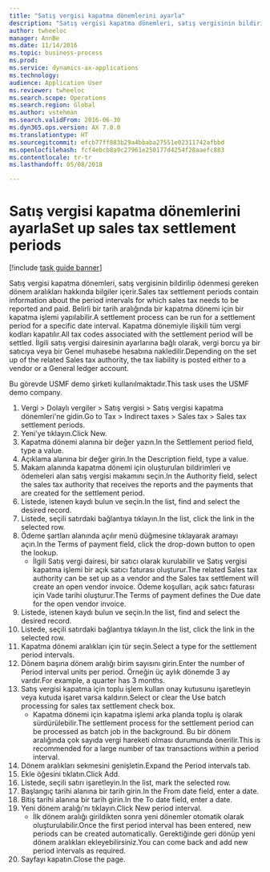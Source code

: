```yaml
--- 
title: "Satış vergisi kapatma dönemlerini ayarla"
description: "Satış vergisi kapatma dönemleri, satış vergisinin bildirilip ödenmesi gereken dönem aralıkları hakkında bilgiler içerir."
author: twheeloc
manager: AnnBe
ms.date: 11/14/2016
ms.topic: business-process
ms.prod: 
ms.service: dynamics-ax-applications
ms.technology: 
audience: Application User
ms.reviewer: twheeloc
ms.search.scope: Operations
ms.search.region: Global
ms.author: vstehman
ms.search.validFrom: 2016-06-30
ms.dyn365.ops.version: AX 7.0.0
ms.translationtype: HT
ms.sourcegitcommit: efcb77ff883b29a4bbaba27551e02311742afbbd
ms.openlocfilehash: fcf4ebcb8a9c27961e250177d4254f28aaefc883
ms.contentlocale: tr-tr
ms.lasthandoff: 05/08/2018

---
```

# <a name="set-up-sales-tax-settlement-periods"></a><span data-ttu-id="aafac-103">Satış vergisi kapatma dönemlerini ayarla</span><span class="sxs-lookup"><span data-stu-id="aafac-103">Set up sales tax settlement periods</span></span>

[!include [task guide banner](../../includes/task-guide-banner.md)]

<span data-ttu-id="aafac-104">Satış vergisi kapatma dönemleri, satış vergisinin bildirilip ödenmesi gereken dönem aralıkları hakkında bilgiler içerir.</span><span class="sxs-lookup"><span data-stu-id="aafac-104">Sales tax settlement periods contain information about the period intervals for which sales tax needs to be reported and paid.</span></span> <span data-ttu-id="aafac-105">Belirli bir tarih aralığında bir kapatma dönemi için bir kapatma işlemi yapılabilir.</span><span class="sxs-lookup"><span data-stu-id="aafac-105">A settlement process can be run for a settlement period for a specific date interval.</span></span> <span data-ttu-id="aafac-106">Kapatma dönemiyle ilişkili tüm vergi kodları kapatılır.</span><span class="sxs-lookup"><span data-stu-id="aafac-106">All tax codes associated with the settlement period will be settled.</span></span> <span data-ttu-id="aafac-107">İlgili satış vergisi dairesinin ayarlarına bağlı olarak, vergi borcu ya bir satıcıya veya bir Genel muhasebe hesabına nakledilir.</span><span class="sxs-lookup"><span data-stu-id="aafac-107">Depending on the set up of the related Sales tax authority, the tax liability is posted either to a vendor or a General ledger account.</span></span>



<span data-ttu-id="aafac-108">Bu görevde USMF demo şirketi kullanılmaktadır.</span><span class="sxs-lookup"><span data-stu-id="aafac-108">This task uses the USMF demo company.</span></span>



1. <span data-ttu-id="aafac-109">Vergi > Dolaylı vergiler > Satış vergisi > Satış vergisi kapatma dönemleri'ne gidin.</span><span class="sxs-lookup"><span data-stu-id="aafac-109">Go to Tax > Indirect taxes > Sales tax > Sales tax settlement periods.</span></span>
2. <span data-ttu-id="aafac-110">Yeni'ye tıklayın.</span><span class="sxs-lookup"><span data-stu-id="aafac-110">Click New.</span></span>
3. <span data-ttu-id="aafac-111">Kapatma dönemi alanına bir değer yazın.</span><span class="sxs-lookup"><span data-stu-id="aafac-111">In the Settlement period field, type a value.</span></span>
4. <span data-ttu-id="aafac-112">Açıklama alanına bir değer girin.</span><span class="sxs-lookup"><span data-stu-id="aafac-112">In the Description field, type a value.</span></span>
5. <span data-ttu-id="aafac-113">Makam alanında kapatma dönemi için oluşturulan bildirimleri ve ödemeleri alan satış vergisi makamını seçin.</span><span class="sxs-lookup"><span data-stu-id="aafac-113">In the Authority field, select the sales tax authority that receives the reports and the payments that are created for the settlement period.</span></span>
6. <span data-ttu-id="aafac-114">Listede, istenen kaydı bulun ve seçin.</span><span class="sxs-lookup"><span data-stu-id="aafac-114">In the list, find and select the desired record.</span></span>
7. <span data-ttu-id="aafac-115">Listede, seçili satırdaki bağlantıya tıklayın.</span><span class="sxs-lookup"><span data-stu-id="aafac-115">In the list, click the link in the selected row.</span></span>
8. <span data-ttu-id="aafac-116">Ödeme şartları alanında açılır menü düğmesine tıklayarak aramayı açın.</span><span class="sxs-lookup"><span data-stu-id="aafac-116">In the Terms of payment field, click the drop-down button to open the lookup.</span></span>
    * <span data-ttu-id="aafac-117">İlgili Satış vergi dairesi, bir satıcı olarak kurulabilir ve Satış vergisi kapatma işlemi bir açık satıcı faturası oluşturur.</span><span class="sxs-lookup"><span data-stu-id="aafac-117">The related Sales tax authority can be set up as a vendor and the Sales tax settlement will create an open vendor invoice.</span></span> <span data-ttu-id="aafac-118">Ödeme koşulları, açık satıcı faturası için Vade tarihi oluşturur.</span><span class="sxs-lookup"><span data-stu-id="aafac-118">The Terms of payment defines the Due date for the open vendor invoice.</span></span>  
9. <span data-ttu-id="aafac-119">Listede, istenen kaydı bulun ve seçin.</span><span class="sxs-lookup"><span data-stu-id="aafac-119">In the list, find and select the desired record.</span></span>
10. <span data-ttu-id="aafac-120">Listede, seçili satırdaki bağlantıya tıklayın.</span><span class="sxs-lookup"><span data-stu-id="aafac-120">In the list, click the link in the selected row.</span></span>
11. <span data-ttu-id="aafac-121">Kapatma dönemi aralıkları için tür seçin.</span><span class="sxs-lookup"><span data-stu-id="aafac-121">Select a type for the settlement period intervals.</span></span>
12. <span data-ttu-id="aafac-122">Dönem başına dönem aralığı birim sayısını girin.</span><span class="sxs-lookup"><span data-stu-id="aafac-122">Enter the number of Period interval units per period.</span></span> <span data-ttu-id="aafac-123">Örneğin üç aylık dönemde 3 ay vardır.</span><span class="sxs-lookup"><span data-stu-id="aafac-123">For example, a quarter has 3 months.</span></span>
13. <span data-ttu-id="aafac-124">Satış vergisi kapatma için toplu işlem kullan onay kutusunu işaretleyin veya kutuda işaret varsa kaldırın.</span><span class="sxs-lookup"><span data-stu-id="aafac-124">Select or clear the Use batch processing for sales tax settlement check box.</span></span>
    * <span data-ttu-id="aafac-125">Kapatma dönemi için kapatma işlemi arka planda toplu iş olarak sürdürülebilir.</span><span class="sxs-lookup"><span data-stu-id="aafac-125">The settlement process for the settlement period can be processed as batch job in the background.</span></span> <span data-ttu-id="aafac-126">Bu bir dönem aralığında çok sayıda vergi hareketi olması durumunda önerilir.</span><span class="sxs-lookup"><span data-stu-id="aafac-126">This is recommended for a large number of tax transactions within a period interval.</span></span>  
14. <span data-ttu-id="aafac-127">Dönem aralıkları sekmesini genişletin.</span><span class="sxs-lookup"><span data-stu-id="aafac-127">Expand the Period intervals tab.</span></span>
15. <span data-ttu-id="aafac-128">Ekle öğesini tıklatın.</span><span class="sxs-lookup"><span data-stu-id="aafac-128">Click Add.</span></span>
16. <span data-ttu-id="aafac-129">Listede, seçili satırı işaretleyin.</span><span class="sxs-lookup"><span data-stu-id="aafac-129">In the list, mark the selected row.</span></span>
17. <span data-ttu-id="aafac-130">Başlangıç tarihi alanına bir tarih girin.</span><span class="sxs-lookup"><span data-stu-id="aafac-130">In the From date field, enter a date.</span></span>
18. <span data-ttu-id="aafac-131">Bitiş tarihi alanına bir tarih girin.</span><span class="sxs-lookup"><span data-stu-id="aafac-131">In the To date field, enter a date.</span></span>
19. <span data-ttu-id="aafac-132">Yeni dönem aralığı'nı tıklayın.</span><span class="sxs-lookup"><span data-stu-id="aafac-132">Click New period interval.</span></span>
    * <span data-ttu-id="aafac-133">İlk dönem aralığı girildikten sonra yeni dönemler otomatik olarak oluşturulabilir.</span><span class="sxs-lookup"><span data-stu-id="aafac-133">Once the first period interval has been entered, new periods can be created automatically.</span></span> <span data-ttu-id="aafac-134">Gerektiğinde geri dönüp yeni dönem aralıkları ekleyebilirsiniz.</span><span class="sxs-lookup"><span data-stu-id="aafac-134">You can come back and add new period intervals as required.</span></span>  
20. <span data-ttu-id="aafac-135">Sayfayı kapatın.</span><span class="sxs-lookup"><span data-stu-id="aafac-135">Close the page.</span></span>


